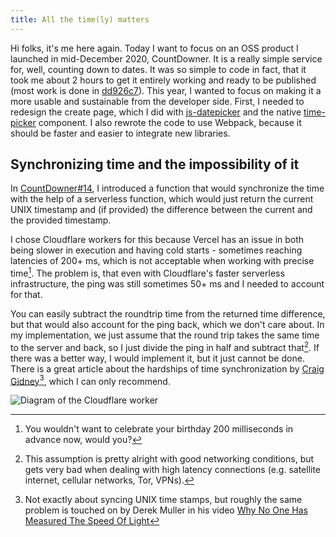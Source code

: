 ```yaml
---
title: All the time(ly) matters
---
```


Hi folks, it's me here again. Today I want to focus on an OSS product I launched in mid-December 2020, CountDowner. It is a really simple service for, well, counting down to dates. It was so simple to code in fact, that it took me about 2 hours to get it entirely working and ready to be published (most work is done in [dd926c7](https://github.com/filiptronicek/CountDowner/commit/dd926c7afab66beb39d37b096b3b4ee1de9839b1)). This year, I wanted to focus on making it a more usable and sustainable from the developer side. First, I needed to redesign the create page, which I did with [js-datepicker](https://www.npmjs.com/package/js-datepicker) and the native [time-picker](https://developer.mozilla.org/en-US/docs/Web/HTML/Element/input/time) component. I also rewrote the code to use Webpack, because it should be faster and easier to integrate new libraries.

## Synchronizing time and the impossibility of it

In [CountDowner#14](https://github.com/filiptronicek/CountDowner/pull/14/), I introduced a function that would synchronize the time with the help of a serverless function, which would just return the current UNIX timestamp and (if provided) the difference between the current and the provided timestamp. 

I chose Cloudflare workers for this because Vercel has an issue in both being slower in execution and having cold starts - sometimes reaching latencies of 200+ ms, which is not acceptable when working with precise time[^1]. The problem is, that even with Cloudflare's faster serverless infrastructure, the ping was still sometimes 50+ ms and I needed to account for that. 

You can easily subtract the roundtrip time from the returned time difference, but that would also account for the ping back, which we don't care about. In my implementation, we just assume that the round trip takes the same time to the server and back, so I just divide the ping in half and subtract that[^2]. If there was a better way, I would implement it, but it just cannot be done. There is a great article about the hardships of time synchronization by [Craig Gidney](https://web.archive.org/web/20221009072312/http://twistedoakstudios.com/blog/Post2353_when-one-way-latency-doesnt-matter)[^3], which I can only recommend. 

![Diagram of the Cloudflare worker](https://trnck.dev/0:/img/d69f61a0-cf86-4666-8cda-cb8cbda45282.svg)

[^1]: You wouldn't want to celebrate your birthday 200 milliseconds in advance now, would you?
[^2]: This assumption is pretty alright with good networking conditions, but gets very bad when dealing with high latency connections (e.g. satellite internet, cellular networks, Tor, VPNs).
[^3]: Not exactly about syncing UNIX time stamps, but roughly the same problem is touched on by Derek Muller in his video [Why No One Has Measured The Speed Of Light](https://www.youtube.com/watch?v=pTn6Ewhb27k)
